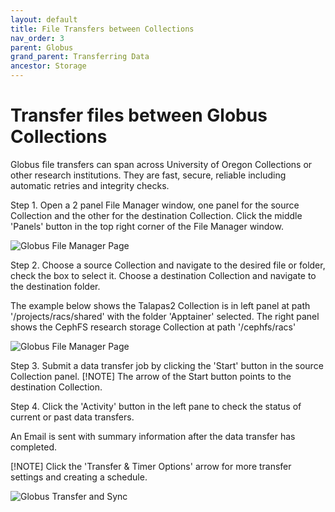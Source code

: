 ```yaml
---
layout: default
title: File Transfers between Collections
nav_order: 3
parent: Globus
grand_parent: Transferring Data
ancestor: Storage
---
```


# Transfer files between Globus Collections

Globus file transfers can span across University of Oregon Collections or other research institutions. They are fast, secure, reliable including automatic retries and integrity checks.

Step 1. Open a 2 panel File Manager window, one panel for the source Collection and the other for the destination Collection. Click the middle 'Panels' button in the top right corner of the File Manager window.

![Globus File Manager Page](../../../../../assets/images/globus_filemanager_2_panels.png)

Step 2. Choose a source Collection and navigate to the desired file or folder, check the box to select it. Choose a destination Collection and navigate to the destination folder.

The example below shows the Talapas2 Collection is in left panel at path '/projects/racs/shared' with the folder 'Apptainer' selected. The right panel shows the CephFS research storage Collection at path '/cephfs/racs'

![Globus File Manager Page](../../../../../assets/images/globus_filemanager_transfer.png)

Step 3. Submit a data transfer job by clicking the 'Start' button in the source Collection panel.
[!NOTE]
The arrow of the Start button points to the destination Collection.

Step 4. Click the 'Activity' button in the left pane to check the status of current or past data transfers.

An Email is sent with summary information after the data transfer has completed.

[!NOTE]
Click the 'Transfer & Timer Options' arrow for more transfer settings and creating a schedule.

![Globus Transfer and Sync](../../../../../assets/images/globus_filemanager_transfertimer_options.png)
